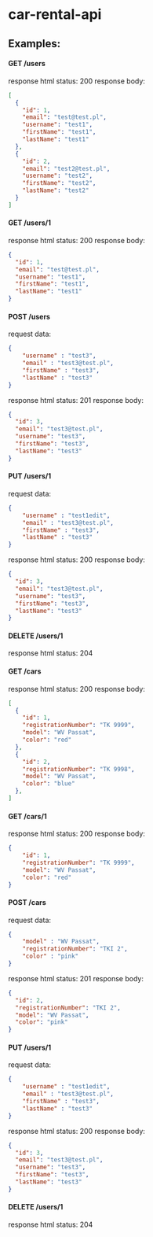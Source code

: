 # car-rental-api

## Examples:

#### GET /users
response html status: 200 
response body:

```json
[
  {
    "id": 1,
    "email": "test@test.pl",
    "username": "test1",
    "firstName": "test1",
    "lastName": "test1"
  },
  {
    "id": 2,
    "email": "test2@test.pl",
    "username": "test2",
    "firstName": "test2",
    "lastName": "test2"
  }
]
```



#### GET /users/1
response html status: 200 
response body:
```json
{
  "id": 1,
  "email": "test@test.pl",
  "username": "test1",
  "firstName": "test1",
  "lastName": "test1"
}

```

#### POST /users
request data: 
```json
{
	"username" : "test3",
	"email" : "test3@test.pl",
	"firstName" : "test3",
	"lastName" : "test3"
}
```
response html status: 201
response body:
```json
{
  "id": 3,
  "email": "test3@test.pl",
  "username": "test3",
  "firstName": "test3",
  "lastName": "test3"
}
```
#### PUT /users/1
request data: 
```json
{
	"username" : "test1edit",
	"email" : "test3@test.pl",
	"firstName" : "test3",
	"lastName" : "test3"
}
```
response html status: 200
response body:
```json
{
  "id": 3,
  "email": "test3@test.pl",
  "username": "test3",
  "firstName": "test3",
  "lastName": "test3"
}
```

#### DELETE /users/1
response html status: 204






















#### GET /cars
response html status: 200 
response body:

```json
[
  {
    "id": 1,
    "registrationNumber": "TK 9999",
    "model": "WV Passat",
    "color": "red"
  },
  {
    "id": 2,
    "registrationNumber": "TK 9998",
    "model": "WV Passat",
    "color": "blue"
  },
]
```



#### GET /cars/1
response html status: 200 
response body:
```json
{
    "id": 1,
    "registrationNumber": "TK 9999",
    "model": "WV Passat",
    "color": "red"
}

```

#### POST /cars
request data: 
```json
{
	"model" : "WV Passat",
	"registrationNumber": "TKI 2",
	"color" : "pink"
}
```
response html status: 201
response body:
```json
{
  "id": 2,
  "registrationNumber": "TKI 2",
  "model": "WV Passat",
  "color": "pink"
}
```
#### PUT /users/1
request data: 
```json
{
	"username" : "test1edit",
	"email" : "test3@test.pl",
	"firstName" : "test3",
	"lastName" : "test3"
}
```
response html status: 200
response body:
```json
{
  "id": 3,
  "email": "test3@test.pl",
  "username": "test3",
  "firstName": "test3",
  "lastName": "test3"
}
```

#### DELETE /users/1
response html status: 204



